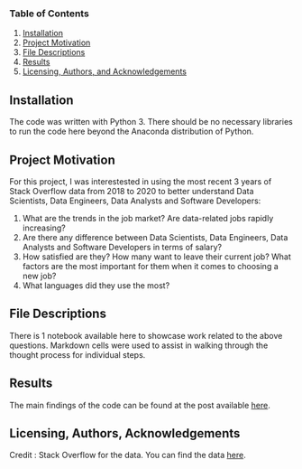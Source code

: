 ### Table of Contents

1. [Installation](#installation)
2. [Project Motivation](#motivation)
3. [File Descriptions](#files)
4. [Results](#results)
5. [Licensing, Authors, and Acknowledgements](#licensing)

## Installation <a name="installation"></a>

The code was written with Python 3. There should be no necessary libraries to run the code here beyond the Anaconda distribution of Python.  

## Project Motivation<a name="motivation"></a>

For this project, I was interestested in using the most recent  3 years of Stack Overflow data from 2018 to 2020 to better understand
Data Scientists, Data Engineers, Data Analysts and Software Developers:

1. What are the trends in the job market? Are data-related jobs rapidly increasing? 
2. Are there any difference between Data Scientists, Data Engineers, Data Analysts and Software Developers in terms of salary?
3. How satisfied are they? How many want to leave their current job? What factors are the most important for them when it comes to choosing a new job? 
4. What languages did they use the most?


## File Descriptions <a name="files"></a>

There is 1 notebook available here to showcase work related to the above questions. Markdown cells were used to assist in walking through the thought process for individual steps.  

## Results<a name="results"></a>

The main findings of the code can be found at the post available [here]().

## Licensing, Authors, Acknowledgements<a name="licensing"></a>

Credit : Stack Overflow for the data.  You can find the data [here](https://insights.stackoverflow.com/survey). 


